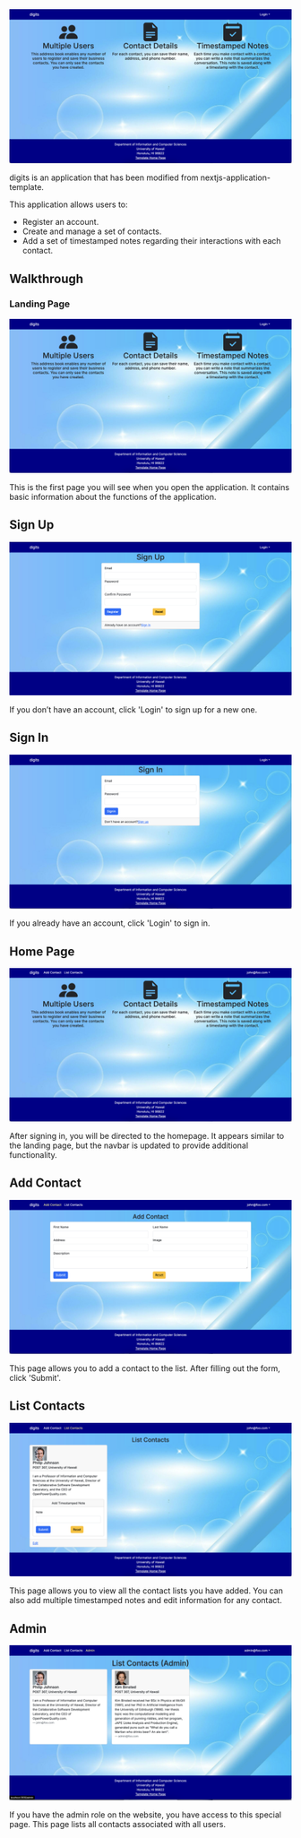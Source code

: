 <img src="doc/landing.png">

digits is an application that has been modified from nextjs-application-template. 

This application allows users to:
- Register an account.
- Create and manage a set of contacts.
- Add a set of timestamped notes regarding their interactions with each contact.

## Walkthrough

### Landing Page

<img src="doc/landing.png">

This is the first page you will see when you open the application. 
It contains basic information about the functions of the application.

## Sign Up

<img src="doc/signup.png">

If you don’t have an account, click 'Login' to sign up for a new one.

## Sign In

<img src="doc/signin.png">

If you already have an account, click 'Login' to sign in. 

## Home Page

<img src="doc/homepage.png">

After signing in, you will be directed to the homepage. 
It appears similar to the landing page, but the navbar is updated to provide additional functionality.

## Add Contact

<img src="doc/addcontact.png">

This page allows you to add a contact to the list.
After filling out the form, click 'Submit'.

## List Contacts

<img src="doc/listcontacts.png">

This page allows you to view all the contact lists you have added.
You can also add multiple timestamped notes and edit information for any contact.

## Admin

<img src="doc/admin.png">

If you have the admin role on the website, you have access to this special page.
This page lists all contacts associated with all users.